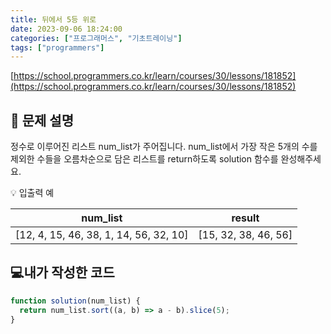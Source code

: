 ```yaml
---
title: 뒤에서 5등 위로
date: 2023-09-06 18:24:00
categories: ["프로그래머스", "기초트레이닝"]
tags: ["programmers"]
---
```


[https://school.programmers.co.kr/learn/courses/30/lessons/181852](https://school.programmers.co.kr/learn/courses/30/lessons/181852)

## 📔 문제 설명

정수로 이루어진 리스트 num_list가 주어집니다. num_list에서 가장 작은 5개의 수를 제외한 수들을 오름차순으로 담은 리스트를 return하도록 solution 함수를 완성해주세요.

💡 입출력 예

|                num_list                |        result        |
| :------------------------------------: | :------------------: |
| [12, 4, 15, 46, 38, 1, 14, 56, 32, 10] | [15, 32, 38, 46, 56] |

## 💻내가 작성한 코드

```js
function solution(num_list) {
  return num_list.sort((a, b) => a - b).slice(5);
}
```
